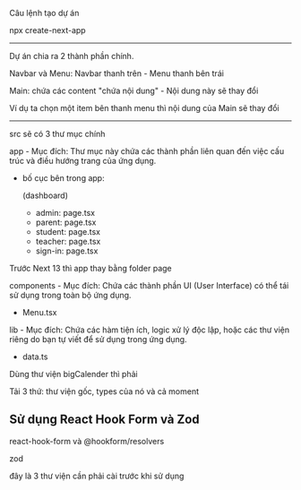 Câu lệnh tạo dự án

npx create-next-app

---

Dự án chia ra 2 thành phần chính.

Navbar và Menu: Navbar thanh trên - Menu thanh bên trái

Main: chứa các content "chứa nội dung" - Nội dung này sẽ thay đổi

Ví dụ ta chọn một item bên thanh menu thì nội dung của Main sẽ thay đổi

---

src sẽ có 3 thư mục chính

app - Mục đích: Thư mục này chứa các thành phần liên quan đến việc cấu trúc và điều hướng trang của ứng dụng.

- bố cục bên trong app:

  (dashboard)

  - admin: page.tsx
  - parent: page.tsx
  - student: page.tsx
  - teacher: page.tsx
  - sign-in: page.tsx

Trước Next 13 thì app thay bằng folder page

components - Mục đích: Chứa các thành phần UI (User Interface) có thể tái sử dụng trong toàn bộ ứng dụng.

- Menu.tsx

lib - Mục đích: Chứa các hàm tiện ích, logic xử lý độc lập, hoặc các thư viện riêng do bạn tự viết để sử dụng trong ứng dụng.

- data.ts

Dùng thư viện bigCalender thì phải

Tải 3 thứ: thư viện gốc, types của nó và cả moment

## Sử dụng React Hook Form và Zod

react-hook-form và @hookform/resolvers

zod

đây là 3 thư viện cần phải cài trước khi sử dụng
